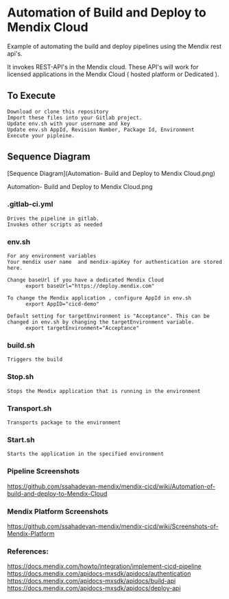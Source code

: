 # Automation of Build and Deploy to Mendix Cloud

  Example of automating the build and deploy pipelines using the Mendix rest api's.

  It invokes REST-API's in the Mendix cloud. These API's will work for licensed applications in the Mendix Cloud ( hosted platform or Dedicated ).


## To Execute
    Download or clone this repository
    Import these files into your Gitlab project.
    Update env.sh with your username and key
    Update env.sh AppId, Revision Number, Package Id, Environment
    Execute your pipleine.

## Sequence Diagram

[Sequence Diagram](Automation- Build and Deploy to Mendix Cloud.png)

Automation- Build and Deploy to Mendix Cloud.png
### .gitlab-ci.yml
    Drives the pipeline in gitlab.
    Invokes other scripts as needed


### env.sh
    For any environment variables
    Your mendix user name  and mendix-apiKey for authentication are stored here.

    Change baseUrl if you have a dedicated Mendix Cloud
          export baseUrl="https://deploy.mendix.com"

    To change the Mendix application , configure AppId in env.sh
          export AppID="cicd-demo"

    Default setting for targetEnvironment is "Acceptance". This can be changed in env.sh by changing the targetEnvironment variable.
          export targetEnvironment="Acceptance"


### build.sh
    Triggers the build

### Stop.sh
    Stops the Mendix application that is running in the environment

### Transport.sh
    Transports package to the environment

### Start.sh
    Starts the application in the specified environment

### Pipeline Screenshots

https://github.com/ssahadevan-mendix/mendix-cicd/wiki/Automation-of-build-and-deploy-to-Mendix-Cloud

### Mendix Platform Screenshots

https://github.com/ssahadevan-mendix/mendix-cicd/wiki/Screenshots-of-Mendix-Platform

### References:

https://docs.mendix.com/howto/integration/implement-cicd-pipeline
https://docs.mendix.com/apidocs-mxsdk/apidocs/authentication
https://docs.mendix.com/apidocs-mxsdk/apidocs/build-api
https://docs.mendix.com/apidocs-mxsdk/apidocs/deploy-api
